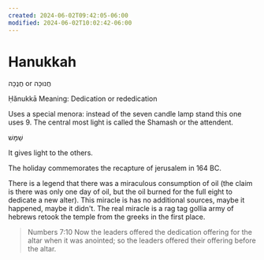 ```yaml
---
created: 2024-06-02T09:42:05-06:00
modified: 2024-06-02T10:02:42-06:00
---
```


# Hanukkah

חֲנֻכָּה‎ or חֲנוּכָּה‎

Ḥănukkā
Meaning: Dedication or rededication

Uses a special menora: instead of the seven candle lamp stand this one uses 9. The central most light is called the Shamash or the attendent. 

שַׁמָּשׁ

It gives light to the others.

The holiday commemorates the recapture of jerusalem in 164 BC.

There is a legend that there was a miraculous consumption of oil (the claim is there was only one day of oil, but the oil burned for the full eight to dedicate a new alter). This miracle is has no additional sources, maybe it happened, maybe it didn't. The real miracle is a rag tag gollia army of hebrews retook the temple from the greeks in the first place.

> Numbers 7:10
> Now the leaders offered the dedication offering for the altar when it was anointed; so the leaders offered their offering before the altar.
